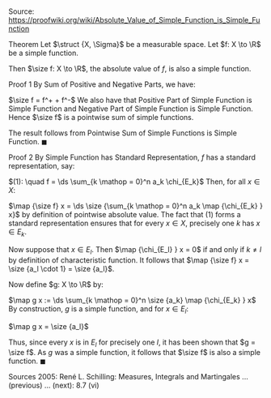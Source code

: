 # 

Source: https://proofwiki.org/wiki/Absolute_Value_of_Simple_Function_is_Simple_Function



Theorem
Let $\struct {X, \Sigma}$ be a measurable space.
Let $f: X \to \R$ be a simple function.

Then $\size f: X \to \R$, the absolute value of $f$, is also a simple function.


Proof 1
By Sum of Positive and Negative Parts, we have:

$\size f = f^+ + f^-$
We also have that Positive Part of Simple Function is Simple Function and Negative Part of Simple Function is Simple Function.
Hence $\size f$ is a pointwise sum of simple functions.

The result follows from Pointwise Sum of Simple Functions is Simple Function.
$\blacksquare$


Proof 2
By Simple Function has Standard Representation, $f$ has a standard representation, say:

$(1): \quad f = \ds \sum_{k \mathop = 0}^n a_k \chi_{E_k}$
Then, for all $x \in X$:

$\map {\size f} x = \ds \size {\sum_{k \mathop = 0}^n a_k \map {\chi_{E_k} } x}$
by definition of pointwise absolute value.
The fact that $(1)$ forms a standard representation ensures that for every $x \in X$, precisely one $k$ has $x \in E_k$.

Now suppose that $x \in E_l$. 
Then $\map {\chi_{E_l} } x = 0$ if and only if $k \ne l$ by definition of characteristic function.
It follows that $\map {\size f} x = \size {a_l \cdot 1} = \size {a_l}$.

Now define $g: X \to \R$ by:

$\map g x := \ds \sum_{k \mathop = 0}^n \size {a_k} \map {\chi_{E_k} } x$
By construction, $g$ is a simple function, and for $x \in E_l$:

$\map g x = \size {a_l}$

Thus, since every $x$ is in $E_l$ for precisely one $l$, it has been shown that $g = \size f$.
As $g$ was a simple function, it follows that $\size f$ is also a simple function.
$\blacksquare$


Sources
2005: René L. Schilling: Measures, Integrals and Martingales ... (previous) ... (next): $8.7 \ \text{(vi)}$




